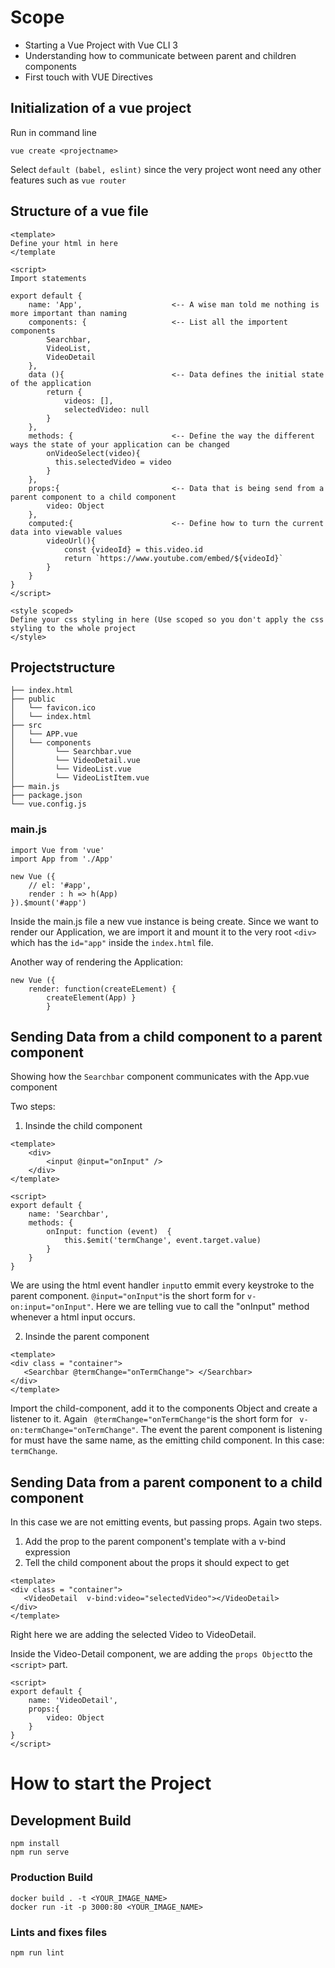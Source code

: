 # Scope
- Starting a Vue Project with Vue CLI 3
- Understanding how to communicate between parent and children components
- First touch with VUE Directives

## Initialization of a vue project
Run in command line
```
vue create <projectname>
```
Select ` default (babel, eslint) ` since the very project wont need any other features such as `vue router`

## Structure of a vue file

```
<template>
Define your html in here
</template

<script>
Import statements

export default {
    name: 'App',                    <-- A wise man told me nothing is more important than naming
    components: {                   <-- List all the importent components
        Searchbar,
        VideoList,
        VideoDetail
    },
    data (){                        <-- Data defines the initial state of the application 
        return {
            videos: [],
            selectedVideo: null
        }
    },
    methods: {                      <-- Define the way the different ways the state of your application can be changed
        onVideoSelect(video){
          this.selectedVideo = video
        }
    },
    props:{                         <-- Data that is being send from a parent component to a child component
        video: Object
    },
    computed:{                      <-- Define how to turn the current data into viewable values
        videoUrl(){
            const {videoId} = this.video.id
            return `https://www.youtube.com/embed/${videoId}`
        }
    }
}
</script>

<style scoped>
Define your css styling in here (Use scoped so you don't apply the css styling to the whole project
</style>
```

## Projectstructure

```
├── index.html
├── public
│   └── favicon.ico
│   └── index.html
├── src
│   └── APP.vue
│   └── components
│         └── Searchbar.vue
│         └── VideoDetail.vue
│         └── VideoList.vue
│         └── VideoListItem.vue
├── main.js
├── package.json
└── vue.config.js
```
### main.js
```
import Vue from 'vue'
import App from './App'

new Vue ({
    // el: '#app',
    render : h => h(App)
}).$mount('#app')
```
Inside the main.js file a new vue instance is being create. Since we want to render our Application, we are import it and mount it to the very root `<div>` which has the `id="app"` inside the `index.html` file.

Another way of rendering the Application:
```
new Vue ({
    render: function(createELement) {
        createElement(App) }
        }
```

## Sending Data from a child component to a parent component
Showing how the `Searchbar` component communicates with the App.vue component

Two steps:

1. Insinde the child component
```
<template>
    <div>
        <input @input="onInput" />
    </div>
</template>

<script>
export default {
    name: 'Searchbar',
    methods: {
        onInput: function (event)  {
            this.$emit('termChange', event.target.value)
        }    
    }
}
```
We are using the html event handler `input`to emmit every keystroke to the parent component.
`@input="onInput"`is the short form for `v-on:input="onInput"`. Here we are telling vue to call the "onInput" method whenever a html input occurs.

2. Insinde the parent component
```
<template>
<div class = "container">
   <Searchbar @termChange="onTermChange"> </Searchbar>
</div>
</template>
```
Import the child-component, add it to the components Object and create a listener to it. Again ` @termChange="onTermChange"`is the short form for ` v-on:termChange="onTermChange"`. The event the parent component is listening for must have the same name, as the emitting child component. In this case: `termChange`. 

## Sending Data from a parent component to a child component

In this case we are not emitting events, but passing props.
Again two steps.

1. Add the prop to the parent component's template with a v-bind expression
2. Tell the child component about the props it should expect to get
```
<template>
<div class = "container">
   <VideoDetail  v-bind:video="selectedVideo"></VideoDetail>
</div>
</template>
```
Right here we are adding the selected Video to VideoDetail.

Inside the Video-Detail component, we are adding the `props Object`to the `<script>` part.
```
<script>
export default {
    name: 'VideoDetail',
    props:{
        video: Object
    }
}
</script>

```
# How to start the Project

## Development Build
```
npm install
npm run serve
```

### Production Build
```
docker build . -t <YOUR_IMAGE_NAME>
docker run -it -p 3000:80 <YOUR_IMAGE_NAME>
```



### Lints and fixes files
```
npm run lint
```

